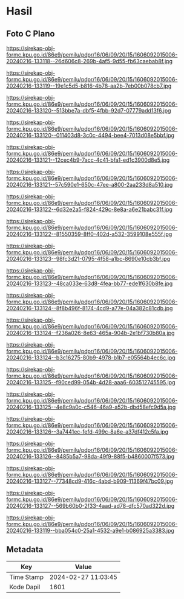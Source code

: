 # Hasil

## Foto C Plano

https://sirekap-obj-formc.kpu.go.id/86e9/pemilu/pdpr/16/06/09/20/15/1606092015006-20240216-133118--26d606c8-269b-4af5-9d55-fb63caebab8f.jpg

https://sirekap-obj-formc.kpu.go.id/86e9/pemilu/pdpr/16/06/09/20/15/1606092015006-20240216-133119--19e1c5d5-b816-4b78-aa2b-7eb00b078cb7.jpg

https://sirekap-obj-formc.kpu.go.id/86e9/pemilu/pdpr/16/06/09/20/15/1606092015006-20240216-133120--513bbe7a-dbf5-4fbb-92d7-07779add13f6.jpg

https://sirekap-obj-formc.kpu.go.id/86e9/pemilu/pdpr/16/06/09/20/15/1606092015006-20240216-133120--011403d8-3c0c-4494-bee4-7013d08e5bbf.jpg

https://sirekap-obj-formc.kpu.go.id/86e9/pemilu/pdpr/16/06/09/20/15/1606092015006-20240216-133121--12cec4b9-7acc-4c41-bfa1-ed1c3900d8e5.jpg

https://sirekap-obj-formc.kpu.go.id/86e9/pemilu/pdpr/16/06/09/20/15/1606092015006-20240216-133121--57c590e1-650c-47ee-a800-2aa233d8a510.jpg

https://sirekap-obj-formc.kpu.go.id/86e9/pemilu/pdpr/16/06/09/20/15/1606092015006-20240216-133122--6d32e2a5-f824-429c-8e8a-a6e21babc31f.jpg

https://sirekap-obj-formc.kpu.go.id/86e9/pemilu/pdpr/16/06/09/20/15/1606092015006-20240216-133122--81550359-8ff0-402d-a532-3599108e555f.jpg

https://sirekap-obj-formc.kpu.go.id/86e9/pemilu/pdpr/16/06/09/20/15/1606092015006-20240216-133123--98fc3d21-0795-4f58-a1bc-8690e10cb3bf.jpg

https://sirekap-obj-formc.kpu.go.id/86e9/pemilu/pdpr/16/06/09/20/15/1606092015006-20240216-133123--48ca033e-63d8-4fea-bb77-ede1f630b8fe.jpg

https://sirekap-obj-formc.kpu.go.id/86e9/pemilu/pdpr/16/06/09/20/15/1606092015006-20240216-133124--8f8b496f-8174-4cd9-a77e-04a382c81cdb.jpg

https://sirekap-obj-formc.kpu.go.id/86e9/pemilu/pdpr/16/06/09/20/15/1606092015006-20240216-133124--f236a026-8e63-465a-904b-2e1bf730b80a.jpg

https://sirekap-obj-formc.kpu.go.id/86e9/pemilu/pdpr/16/06/09/20/15/1606092015006-20240216-133124--b3c16275-80b9-4978-b1b7-e05564b4ec6c.jpg

https://sirekap-obj-formc.kpu.go.id/86e9/pemilu/pdpr/16/06/09/20/15/1606092015006-20240216-133125--f90ced99-054b-4d28-aaa6-603512745595.jpg

https://sirekap-obj-formc.kpu.go.id/86e9/pemilu/pdpr/16/06/09/20/15/1606092015006-20240216-133125--4e8c9a0c-c546-46a9-a52b-dbd58efc9d5a.jpg

https://sirekap-obj-formc.kpu.go.id/86e9/pemilu/pdpr/16/06/09/20/15/1606092015006-20240216-133126--3a7441ec-fefd-499c-8a6e-a37df412c5fa.jpg

https://sirekap-obj-formc.kpu.go.id/86e9/pemilu/pdpr/16/06/09/20/15/1606092015006-20240216-133126--8485b5a7-98da-49f9-88f5-b4860007f573.jpg

https://sirekap-obj-formc.kpu.go.id/86e9/pemilu/pdpr/16/06/09/20/15/1606092015006-20240216-133127--77348cd9-416c-4abd-b909-11369f47bc09.jpg

https://sirekap-obj-formc.kpu.go.id/86e9/pemilu/pdpr/16/06/09/20/15/1606092015006-20240216-133127--569b60b0-2f33-4aad-ad78-dfc570ad322d.jpg

https://sirekap-obj-formc.kpu.go.id/86e9/pemilu/pdpr/16/06/09/20/15/1606092015006-20240216-133119--bba054c0-25a1-4532-a9e1-b086925a3383.jpg


## Metadata

| Key        | Value               |
| ---------- | ------------------- |
| Time Stamp | 2024-02-27 11:03:45 |
| Kode Dapil | 1601                |




